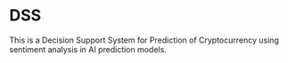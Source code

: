 # DSS
This is a Decision Support System for Prediction of Cryptocurrency using sentiment analysis in AI prediction models.
